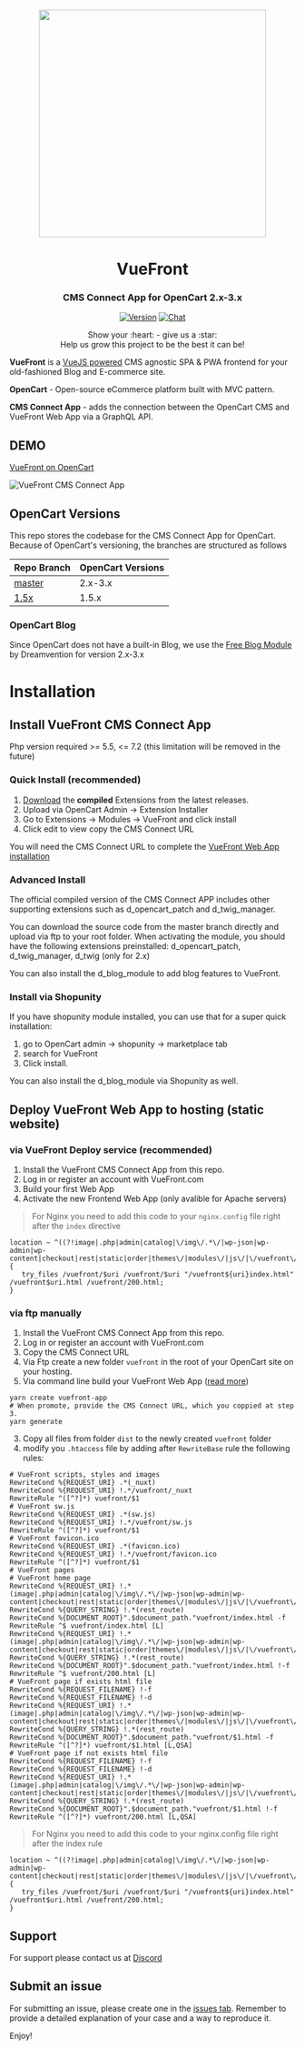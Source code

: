 <p align="center">
  <br>
  <a href="https://vuefront.com">
    <img src="https://raw.githubusercontent.com/vuefront/vuefront-docs/master/.vuepress/public/img/github/vuefront-opencart.jpg" width="400"/>
  </a>
</p>
<h1 align="center">VueFront</h1>
<h3 align="center">CMS Connect App for OpenCart 2.x-3.x
</h3>

<p align="center">
  <a href="https://github.com/vuefront/vuefront"><img src="https://img.shields.io/badge/price-FREE-0098f7.svg" alt="Version"></a>
  <a href="https://discord.gg/C9vcTCQ"><img src="https://img.shields.io/badge/chat-on%20discord-7289da.svg" alt="Chat"></a>
</p>

<p align="center">
Show your :heart: - give us a :star: <br/> 
Help us grow this project to be the best it can be!
  </p>


__VueFront__ is a <a href="//vuejs.org">VueJS powered</a> CMS agnostic SPA & PWA frontend for your old-fashioned Blog and E-commerce site. 

__OpenCart__ - Open-source eCommerce platform built with MVC pattern.

__CMS Connect App__ - adds the connection between the OpenCart CMS and VueFront Web App via a GraphQL API.

## DEMO

[VueFront on OpenCart](https://opencart.vuefront.com/)

![VueFront CMS Connect App](http://joxi.net/krDlvPdfKO5P9r.jpg)

## OpenCart Versions
This repo stores the codebase for the CMS Connect App for OpenCart. Because of OpenCart's versioning, the branches are structured as follows 

| Repo Branch | OpenCart Versions  |
|--------|-------------|
| [master](https://github.com/vuefront/opencart) | 2.x-3.x     |
| [1.5x](https://github.com/vuefront/opencart/tree/1.5x)   | 1.5.x       |

### OpenCart Blog 
Since OpenCart does not have a built-in Blog, we use the [Free Blog Module](https://github.com/Dreamvention/2_d_blog_module) by Dreamvention for version 2.x-3.x

# Installation

## Install VueFront CMS Connect App
Php version required >= 5.5, <= 7.2 (this limitation will be removed in the future)

### Quick Install (recommended)
1. [Download](https://github.com/vuefront/opencart/releases) the **compiled** Extensions from the latest releases. 
2. Upload via OpenCart Admin -> Extension Installer
3. Go to Extensions -> Modules -> VueFront and click install
4. Click edit to view copy the CMS Connect URL

You will need the CMS Connect URL to complete the [VueFront Web App installation](https://vuefront.com/guide/setup.html)

### Advanced Install
The official compiled version of the CMS Connect APP includes other supporting extensions such as d_opencart_patch and d_twig_manager. 

You can download the source code from the master branch directly and upload via ftp to your root folder. When activating the module, you should have the following extensions preinstalled: d_opencart_patch, d_twig_manager, d_twig (only for 2.x)

You can also install the d_blog_module to add blog features to VueFront. 

### Install via Shopunity
If you have shopunity module installed, you can use that for a super quick installation:
1. go to OpenCart admin -> shopunity -> marketplace tab
2. search for VueFront
3. Click install.

You can also install the d_blog_module via Shopunity as well. 

## Deploy VueFront Web App to hosting (static website)
### via VueFront Deploy service (recommended)
1. Install the VueFront CMS Connect App from this repo.
2. Log in or register an account with VueFront.com
3. Build your first Web App
4. Activate the new Frontend Web App (only avalible for Apache servers)
 > For Nginx you need to add this code to your `nginx.config` file right after the `index` directive
 ```
location ~ ^((?!image|.php|admin|catalog|\/img\/.*\/|wp-json|wp-admin|wp-content|checkout|rest|static|order|themes\/|modules\/|js\/|\/vuefront\/).)*$ {
    try_files /vuefront/$uri /vuefront/$uri "/vuefront${uri}index.html" /vuefront$uri.html /vuefront/200.html;
}
 ```
 

### via ftp manually
1. Install the VueFront CMS Connect App from this repo.
2. Log in or register an account with VueFront.com
3. Copy the CMS Connect URL 
4. Via Ftp create a new folder `vuefront` in the root of your OpenCart site on your hosting. 
5. Via command line build your VueFront Web App ([read more](https://vuefront.com/guide/setup.html)) 
```
yarn create vuefront-app
# When promote, provide the CMS Connect URL, which you coppied at step 3.
yarn generate
```
3. Copy all files from folder `dist` to the newly created `vuefront` folder
4. modify you `.htaccess` file by adding after `RewriteBase` rule the following rules:
```htaccess
# VueFront scripts, styles and images
RewriteCond %{REQUEST_URI} .*(_nuxt)
RewriteCond %{REQUEST_URI} !.*/vuefront/_nuxt
RewriteRule ^([^?]*) vuefront/$1
# VueFront sw.js
RewriteCond %{REQUEST_URI} .*(sw.js)
RewriteCond %{REQUEST_URI} !.*/vuefront/sw.js
RewriteRule ^([^?]*) vuefront/$1
# VueFront favicon.ico
RewriteCond %{REQUEST_URI} .*(favicon.ico)
RewriteCond %{REQUEST_URI} !.*/vuefront/favicon.ico
RewriteRule ^([^?]*) vuefront/$1
# VueFront pages
# VueFront home page
RewriteCond %{REQUEST_URI} !.*(image|.php|admin|catalog|\/img\/.*\/|wp-json|wp-admin|wp-content|checkout|rest|static|order|themes\/|modules\/|js\/|\/vuefront\/)
RewriteCond %{QUERY_STRING} !.*(rest_route)
RewriteCond %{DOCUMENT_ROOT}".$document_path."vuefront/index.html -f
RewriteRule ^$ vuefront/index.html [L]
RewriteCond %{REQUEST_URI} !.*(image|.php|admin|catalog|\/img\/.*\/|wp-json|wp-admin|wp-content|checkout|rest|static|order|themes\/|modules\/|js\/|\/vuefront\/)
RewriteCond %{QUERY_STRING} !.*(rest_route)
RewriteCond %{DOCUMENT_ROOT}".$document_path."vuefront/index.html !-f
RewriteRule ^$ vuefront/200.html [L]
# VueFront page if exists html file
RewriteCond %{REQUEST_FILENAME} !-f
RewriteCond %{REQUEST_FILENAME} !-d
RewriteCond %{REQUEST_URI} !.*(image|.php|admin|catalog|\/img\/.*\/|wp-json|wp-admin|wp-content|checkout|rest|static|order|themes\/|modules\/|js\/|\/vuefront\/)
RewriteCond %{QUERY_STRING} !.*(rest_route)
RewriteCond %{DOCUMENT_ROOT}".$document_path."vuefront/$1.html -f
RewriteRule ^([^?]*) vuefront/$1.html [L,QSA]
# VueFront page if not exists html file
RewriteCond %{REQUEST_FILENAME} !-f
RewriteCond %{REQUEST_FILENAME} !-d
RewriteCond %{REQUEST_URI} !.*(image|.php|admin|catalog|\/img\/.*\/|wp-json|wp-admin|wp-content|checkout|rest|static|order|themes\/|modules\/|js\/|\/vuefront\/)
RewriteCond %{QUERY_STRING} !.*(rest_route)
RewriteCond %{DOCUMENT_ROOT}".$document_path."vuefront/$1.html !-f
RewriteRule ^([^?]*) vuefront/200.html [L,QSA]
```

 > For Nginx you need to add this code to your nginx.config file right after the index rule
 ```
location ~ ^((?!image|.php|admin|catalog|\/img\/.*\/|wp-json|wp-admin|wp-content|checkout|rest|static|order|themes\/|modules\/|js\/|\/vuefront\/).)*$ {
    try_files /vuefront/$uri /vuefront/$uri "/vuefront${uri}index.html" /vuefront$uri.html /vuefront/200.html;
}
 ```
 
## Support
For support please contact us at [Discord](https://discord.gg/C9vcTCQ)

## Submit an issue
For submitting an issue, please create one in the [issues tab](https://github.com/vuefront/vuefront/issues). Remember to provide a detailed explanation of your case and a way to reproduce it. 

Enjoy!
